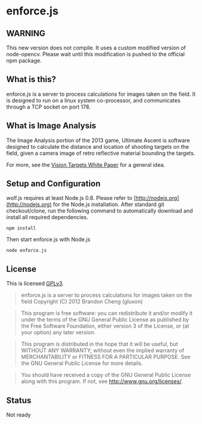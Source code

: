 enforce.js
==========

WARNING
-------
This new version does not compile. It uses a custom modified version of node-opencv. Please wait until this modification is pushed to the official npm package.

What is this?
-------------
enforce.js is a server to process calculations for images taken on the field. It is
designed to run on a linux system co-processor, and communicates through a TCP
socket on port 178.

What is Image Analysis
----------------------
The Image Analysis portion of the 2013 game, Ultimate Ascent is software designed to
calculate the distance and location of shooting targets on the field, given a camera
image of retro reflective material bounding the targets.

For more, see the [Vision Targets White Paper](https://decibel.ni.com/content/docs/DOC-20173)
for a general idea.

Setup and Configuration
-----------------------
wolf.js requires at least Node.js 0.8. Please refer to [http://nodejs.org](http://nodejs.org)
for the Node.js installation. After standard git checkout/clone, run the following command to
automatically download and install all required dependencies.

```
npm install
```

Then start enforce.js with Node.js

```
node enforce.js
```

License
-------
This is licensed [GPLv3](http://www.gnu.org/licenses/gpl.html).

> enforce.js is a server to process calculations for images taken on the field
> Copyright (C) 2012 Brandon Cheng (gluxon)

> This program is free software: you can redistribute it and/or modify
> it under the terms of the GNU General Public License as published by
> the Free Software Foundation, either version 3 of the License, or
> (at your option) any later version.

> This program is distributed in the hope that it will be useful,
> but WITHOUT ANY WARRANTY; without even the implied warranty of
> MERCHANTABILITY or FITNESS FOR A PARTICULAR PURPOSE.  See the
> GNU General Public License for more details.

> You should have received a copy of the GNU General Public License
> along with this program.  If not, see <http://www.gnu.org/licenses/>.

Status
------------
Not ready
